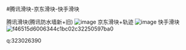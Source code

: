 #腾讯滑块-京东滑块-快手滑块



腾讯滑块(腾讯防水墙新+旧)
![image](https://github.com/xmydjx/tx-jd-/assets/47141266/f1f6fc35-add4-4346-9908-d4e06dc53695)
京东滑块+轨迹
![image](https://github.com/xmydjx/tx-jd-/assets/47141266/2d31c536-ebf8-425b-a936-1ca23f2a4408)
快手滑块
![f46515d6006344c1bc02c32250597ba0](https://github.com/xmydjx/tx-jd-/assets/47141266/9a145538-77b4-4e28-94de-943334c2496d)

q:323026390

